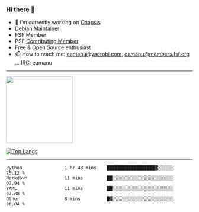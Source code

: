 ### Hi there 👋


- 🔭 I’m currently working on [Onapsis](http://onapsis.com)
- [Debian Maintainer](https://qa.debian.org/developer.php?login=eamanu%40yaerobi.com)
- FSF Member
- PSF [Contributing Member](https://www.python.org/psf/membership/#what-membership-classes-are-there)
- Free & Open Source enthusiast 
- 📫 How to reach me: eamanu@yaerobi.com, eamanu@members.fsf.org ... IRC: eamanu

---

<img height="180em" src="https://github-readme-stats.vercel.app/api?theme=dark&username=eamanu&show_icons=true&hide_border=true&&count_private=true&include_all_commits=true" />

[![Top Langs](https://github-readme-stats.vercel.app/api/top-langs/?theme=dark&username=eamanu&layout=compact)](https://github.com/anuraghazra/github-readme-stats)

---

<!--START_SECTION:waka-->

```text
Python                1 hr 48 mins    ██████████████████▓░░░░░░   75.12 %
Markdown              11 mins         ██░░░░░░░░░░░░░░░░░░░░░░░   07.94 %
YAML                  11 mins         ██░░░░░░░░░░░░░░░░░░░░░░░   07.88 %
Other                 8 mins          █▓░░░░░░░░░░░░░░░░░░░░░░░   06.04 %
```

<!--END_SECTION:waka-->
